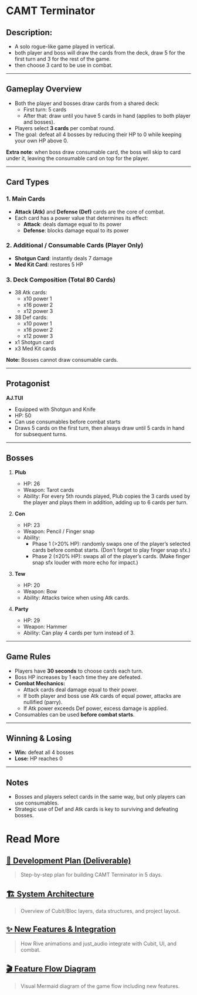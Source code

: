# CAMT Terminator

## Description: 
- A solo rogue-like game played in vertical.
- both player and boss will draw the cards from the deck, draw 5 for the first turn and 3 for the rest of the game.
- then choose 3 card to be use in combat.

---

## Gameplay Overview

- Both the player and bosses draw cards from a shared deck:
  - First turn: 5 cards
  - After that: draw until you have 5 cards in hand (applies to both player and bosses).
- Players select **3 cards** per combat round.
- The goal: defeat all 4 bosses by reducing their HP to 0 while keeping your own HP above 0.

**Extra note**: when boss draw consumable card, the boss will skip to card under it, leaving the consumable card on top for the player.

---

## Card Types

### 1. Main Cards
- **Attack (Atk)** and **Defense (Def)** cards are the core of combat.
- Each card has a power value that determines its effect:
  - **Attack**: deals damage equal to its power
  - **Defense**: blocks damage equal to its power

### 2. Additional / Consumable Cards (Player Only)
- **Shotgun Card**: instantly deals 7 damage
- **Med Kit Card**: restores 5 HP

### 3. Deck Composition (Total 80 Cards)
- 38 Atk cards: 
  - x10 power 1  
  - x16 power 2  
  - x12 power 3
- 38 Def cards: 
  - x10 power 1  
  - x16 power 2  
  - x12 power 3
- x1 Shotgun card
- x3 Med Kit cards  

**Note:** Bosses cannot draw consumable cards.

---

## Protagonist

**AJ.TUI**
- Equipped with Shotgun and Knife
- HP: 50
- Can use consumables before combat starts
- Draws 5 cards on the first turn, then always draw until 5 cards in hand for subsequent turns.

---

## Bosses

1. **Plub**  
   - HP: 26  
   - Weapon: Tarot cards  
   - Ability: For every 5th rounds played, Plub copies the 3 cards used by the player and plays them in addition, adding up to 6 cards per turn.

2. **Con**  
   - HP: 23  
   - Weapon: Pencil / Finger snap  
   - Ability:  
     - Phase 1 (>20% HP): randomly swaps one of the player’s selected cards before combat starts. (Don't forget to play finger snap sfx.)
     - Phase 2 (≤20% HP): swaps all of the player’s cards. (Make finger snap sfx louder with more echo for impact.)

3. **Tew**  
   - HP: 20  
   - Weapon: Bow  
   - Ability: Attacks twice when using Atk cards.

4. **Party**  
   - HP: 29  
   - Weapon: Hammer  
   - Ability: Can play 4 cards per turn instead of 3.

---

## Game Rules

- Players have **30 seconds** to choose cards each turn.
- Boss HP increases by 1 each time they are defeated.
- **Combat Mechanics:**
  - Attack cards deal damage equal to their power.
  - If both player and boss use Atk cards of equal power, attacks are nullified (parry).
  - If Atk power exceeds Def power, excess damage is applied.
- Consumables can be used **before combat starts**.

---

## Winning & Losing

- **Win:** defeat all 4 bosses  
- **Lose:** HP reaches 0

---

## Notes

- Bosses and players select cards in the same way, but only players can use consumables.
- Strategic use of Def and Atk cards is key to surviving and defeating bosses.

# Read More

## [📝 Development Plan (Deliverable)](md/deliverable.md)
> Step-by-step plan for building CAMT Terminator in 5 days.

## [🏗️ System Architecture](md/sa.md)
> Overview of Cubit/Bloc layers, data structures, and project layout.

## [✨ New Features & Integration](md/new_features.md)
> How Rive animations and just_audio integrate with Cubit, UI, and combat.

## [🎬 Feature Flow Diagram](md/sa_diagram.md)
> Visual Mermaid diagram of the game flow including new features.